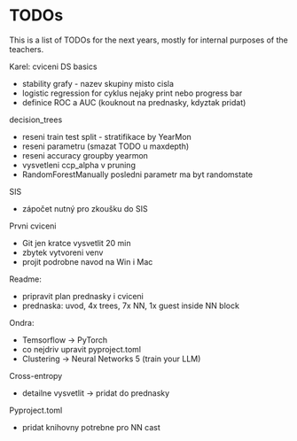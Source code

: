# TODOs
This is a list of TODOs for the next years, mostly for internal purposes of the teachers.

Karel:
cviceni DS basics
- stability grafy - nazev skupiny misto cisla
- logistic regression for cyklus nejaky print nebo progress bar
- definice ROC a AUC (kouknout na prednasky, kdyztak pridat)

decision_trees 
- reseni train test split - stratifikace by YearMon
- reseni parametru (smazat TODO u maxdepth)
- reseni accuracy groupby yearmon
- vysvetleni ccp_alpha v pruning
- RandomForestManually posledni parametr ma byt randomstate


SIS
- zápočet nutný pro zkoušku do SIS

Prvni cviceni
- Git jen kratce vysvetlit 20 min
- zbytek vytvoreni venv
- projit podrobne navod na Win i Mac

Readme:
- pripravit plan prednasky i cviceni
- prednaska: uvod, 4x trees, 7x NN, 1x guest inside NN block 

  
Ondra:
- Temsorflow -> PyTorch
- co nejdriv upravit pyproject.toml
- Clustering -> Neural Networks 5 (train your LLM)

Cross-entropy 
- detailne vysvetlit -> pridat do prednasky

Pyproject.toml
- pridat knihovny potrebne pro NN cast
